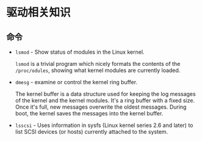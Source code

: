 # 驱动相关知识

## 命令

* `lsmod` - Show status of modules in the Linux kernel.

  `lsmod` is a trivial program which nicely formats the contents of the `/proc/odules`,
  showing what kernel modules are currently loaded.

* `dmesg` - examine or control the kernel ring buffer.

    The kernel buffer is a data structure used for keeping the log messages of the kernel and the kernel modules.
    It's a ring buffer with a fixed size. Once it's full, new messages overwrite the oldest messages.
    During boot, the kernel saves the messages into the kernel buffer.

* `lsscsi` - Uses information in sysfs (Linux kernel series 2.6 and later) to list SCSI devices (or hosts) currently attached to the system.